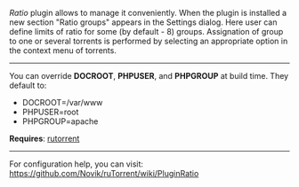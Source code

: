 *Ratio* plugin allows to manage it conveniently. When the plugin is installed a new section "Ratio groups" appears in the Settings dialog. Here user can define limits of ratio for some (by default - 8) groups. Assignation of group to one or several torrents is performed by selecting an appropriate option in the context menu of torrents.  

- - - -

You can override **DOCROOT**, **PHPUSER**, and **PHPGROUP** at build time.
They default to:
* DOCROOT=/var/www
* PHPUSER=root
* PHPGROUP=apache

**Requires**: [rutorrent](rutorrent)
- - - -

For configuration help, you can visit:
https://github.com/Novik/ruTorrent/wiki/PluginRatio
